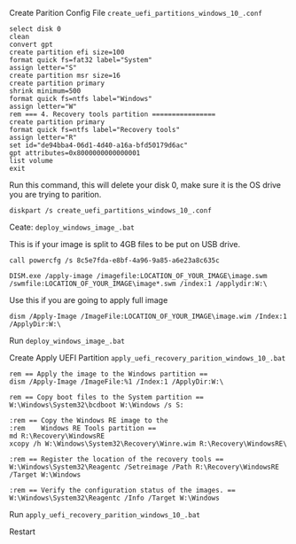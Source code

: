 Create Parition Config File
`create_uefi_partitions_windows_10_.conf`
```
select disk 0
clean
convert gpt
create partition efi size=100
format quick fs=fat32 label="System"
assign letter="S"
create partition msr size=16
create partition primary
shrink minimum=500
format quick fs=ntfs label="Windows"
assign letter="W"
rem === 4. Recovery tools partition ================
create partition primary
format quick fs=ntfs label="Recovery tools"
assign letter="R"
set id="de94bba4-06d1-4d40-a16a-bfd50179d6ac"
gpt attributes=0x8000000000000001
list volume
exit
```

Run this command, this will delete your disk 0, make sure it is the OS drive you are trying to parition. 

`diskpart /s create_uefi_partitions_windows_10_.conf`


Ceate: `deploy_windows_image_.bat`

This is if your image is split to 4GB files to be put on USB drive.

```
call powercfg /s 8c5e7fda-e8bf-4a96-9a85-a6e23a8c635c

DISM.exe /apply-image /imagefile:LOCATION_OF_YOUR_IMAGE\image.swm /swmfile:LOCATION_OF_YOUR_IMAGE\image*.swm /index:1 /applydir:W:\

```

Use this if you are going to apply full image

```
dism /Apply-Image /ImageFile:LOCATION_OF_YOUR_IMAGE\image.wim /Index:1 /ApplyDir:W:\

```

Run `deploy_windows_image_.bat`



Create Apply UEFI Partition
`apply_uefi_recovery_parition_windows_10_.bat`

```
rem == Apply the image to the Windows partition ==
dism /Apply-Image /ImageFile:%1 /Index:1 /ApplyDir:W:\

rem == Copy boot files to the System partition ==
W:\Windows\System32\bcdboot W:\Windows /s S:

:rem == Copy the Windows RE image to the
:rem    Windows RE Tools partition ==
md R:\Recovery\WindowsRE
xcopy /h W:\Windows\System32\Recovery\Winre.wim R:\Recovery\WindowsRE\

:rem == Register the location of the recovery tools ==
W:\Windows\System32\Reagentc /Setreimage /Path R:\Recovery\WindowsRE /Target W:\Windows

:rem == Verify the configuration status of the images. ==
W:\Windows\System32\Reagentc /Info /Target W:\Windows
```

Run `apply_uefi_recovery_parition_windows_10_.bat`


Restart
